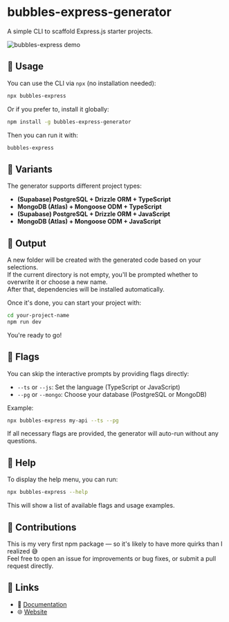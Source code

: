# bubbles-express-generator

A simple CLI to scaffold Express.js starter projects.

![bubbles-express demo](demo.gif)

## 🔧 Usage

You can use the CLI via `npx` (no installation needed):

```bash
npx bubbles-express
```

Or if you prefer to, install it globally:

```bash
npm install -g bubbles-express-generator
```

Then you can run it with:

```bash
bubbles-express
```

## 🧪 Variants

The generator supports different project types:

- **(Supabase) PostgreSQL + Drizzle ORM + TypeScript**
- **MongoDB (Atlas) + Mongoose ODM + TypeScript**
- **(Supabase) PostgreSQL + Drizzle ORM + JavaScript**
- **MongoDB (Atlas) + Mongoose ODM + JavaScript**

## 📁 Output

A new folder will be created with the generated code based on your selections.  
If the current directory is not empty, you'll be prompted whether to overwrite it or choose a new name.  
After that, dependencies will be installed automatically.

Once it's done, you can start your project with:

```bash
cd your-project-name
npm run dev
```

You're ready to go!

## 🏁 Flags

You can skip the interactive prompts by providing flags directly:

- `--ts` or `--js`: Set the language (TypeScript or JavaScript)
- `--pg` or `--mongo`: Choose your database (PostgreSQL or MongoDB)

Example:

```bash
npx bubbles-express my-api --ts --pg
```

If all necessary flags are provided, the generator will auto-run without any questions.

## 📖 Help

To display the help menu, you can run:

```bash
npx bubbles-express --help
```

This will show a list of available flags and usage examples.

## 🤝 Contributions

This is my very first npm package — so it's likely to have more quirks than I realized 😅  
Feel free to open an issue for improvements or bug fixes, or submit a pull request directly.

## 🔗 Links

- 📄 [Documentation](https://github.com/mrbubbles-src/bubbles-express-generator)
- 🌐 [Website](https://github.com/mrbubbles-src/bubbles-express-generator)
